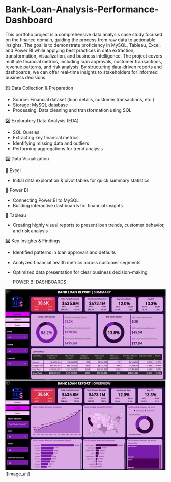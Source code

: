 # Bank-Loan-Analysis-Performance-Dashboard
This portfolio project is a comprehensive data analysis case study focused on the finance domain, guiding the process from raw data to actionable insights. The goal is to demonstrate proficiency in MySQL, Tableau, Excel, and Power BI while applying best practices in data extraction, transformation, visualization, and business intelligence.
The project covers multiple financial metrics, including loan approvals, customer transactions, revenue patterns, and risk analysis. By structuring data-driven reports and dashboards, we can offer real-time insights to stakeholders for informed business decisions.

1️⃣ Data Collection & Preparation
- Source: Financial dataset (loan details, customer transactions, etc.)
- Storage: MySQL database
- Processing: Data cleaning and transformation using SQL
  
2️⃣ Exploratory Data Analysis (EDA)
- SQL Queries:
- Extracting key financial metrics
- Identifying missing data and outliers
- Performing aggregations for trend analysis
  
3️⃣ Data Visualization

🔷 Excel
- Initial data exploration & pivot tables for quick summary statistics
  
🔷 Power BI
- Connecting Power BI to MySQL
- Building interactive dashboards for financial insights
  
🔷 Tableau
- Creating highly visual reports to present loan trends, customer behavior, and risk analysis
  
4️⃣ Key Insights & Findings
- Identified patterns in loan approvals and defaults
- Analyzed financial health metrics across customer segments
- Optimized data presentation for clear business decision-making

  POWER BI DASHBOARDS

![image_alt](https://github.com/Inzamx/BANK-LOAN-ANALYSIS-PERFORMANCE-DASHBOAERD/blob/be367b870119bd609d0a6fb5e955494baeb93ca0/Screenshot%202025-05-15%20180007.png)
![image_alt](https://github.com/Inzamx/BANK-LOAN-ANALYSIS-PERFORMANCE-DASHBOAERD/blob/5ac3c3c13152a0fc2b387a4347ad3a859a645ae0/Screenshot%202025-05-15%20180021.png)
![image_alt]
